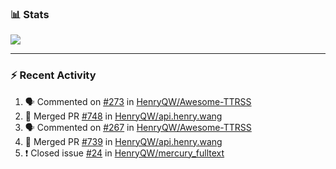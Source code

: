 ### :bar_chart: Stats

<a href="#">
  <img align="center" src="https://github-readme-stats.vercel.app/api?username=henryqw&count_private=true&show_icons=true" />
</a>
<!-- <a href="#">
  <img align="center" src="https://github-readme-stats-git-master.henryqw.vercel.app/api/top-langs/?username=HenryQW&layout=compact" />
</a> -->

---

### :zap: Recent Activity

<!--START_SECTION:activity-->

1. 🗣 Commented on [#273](https://github.com/HenryQW/Awesome-TTRSS/issues/273) in [HenryQW/Awesome-TTRSS](https://github.com/HenryQW/Awesome-TTRSS)
2. 🎉 Merged PR [#748](https://github.com/HenryQW/api.henry.wang/pull/748) in [HenryQW/api.henry.wang](https://github.com/HenryQW/api.henry.wang)
3. 🗣 Commented on [#267](https://github.com/HenryQW/Awesome-TTRSS/issues/267) in [HenryQW/Awesome-TTRSS](https://github.com/HenryQW/Awesome-TTRSS)
4. 🎉 Merged PR [#739](https://github.com/HenryQW/api.henry.wang/pull/739) in [HenryQW/api.henry.wang](https://github.com/HenryQW/api.henry.wang)
5. ❗️ Closed issue [#24](https://github.com/HenryQW/mercury_fulltext/issues/24) in [HenryQW/mercury_fulltext](https://github.com/HenryQW/mercury_fulltext)
<!--END_SECTION:activity-->
